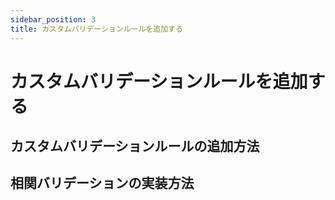 ```yaml
---
sidebar_position: 3
title: カスタムバリデーションルールを追加する
---
```


# カスタムバリデーションルールを追加する

## カスタムバリデーションルールの追加方法

## 相関バリデーションの実装方法

